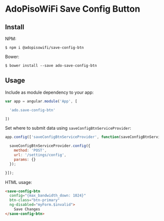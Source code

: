 # AdoPisoWiFi Save Config Button

## Install

NPM:
```shell
$ npm i @adopisowifi/save-config-btn

```
Bower:
```shell
$ bower install --save ado-save-config-btn

```

## Usage

Include as module dependency to your app:
```javascript
var app = angular.module('App', [

  'ado.save-config-btn'

])
```

Set where to submit data using `saveConfigBtnServiceProvider`:
```javascript
app.config(['saveConfigBtnServiceProvider', function(saveConfigBtnServiceProvider) {

  saveConfigBtnServiceProvider.config({
    method: 'POST',
    url: '/settings/config',
    params: {}
  });

}]);

```

HTML usage:
```html
<save-config-btn
  config="{max_bandwidth_down: 1024}"
  btn-class="btn-primary"
  ng-disabled="myForm.$invalid">
    Save Changes
</save-config-btn>

```
